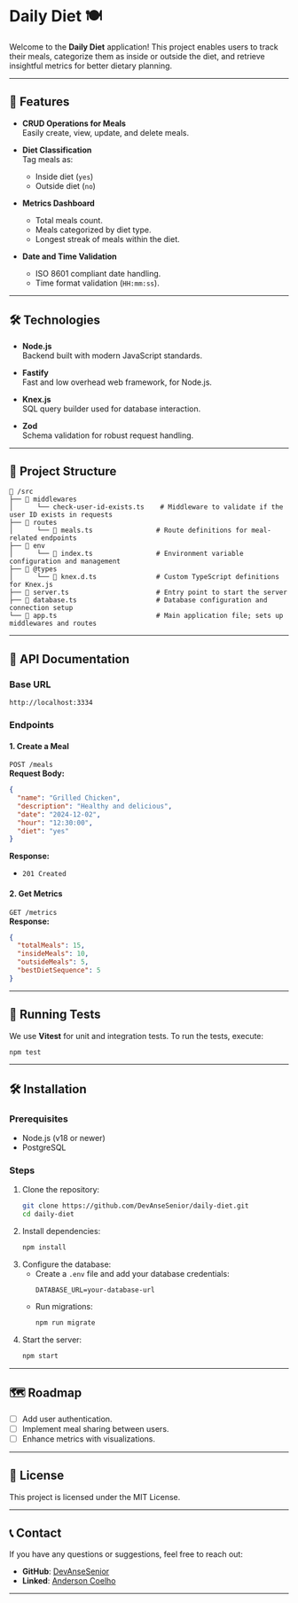 
# Daily Diet 🍽️

Welcome to the **Daily Diet** application! This project enables users to track their meals, categorize them as inside or outside the diet, and retrieve insightful metrics for better dietary planning.

---

## 🚀 Features

- **CRUD Operations for Meals**  
  Easily create, view, update, and delete meals.

- **Diet Classification**  
  Tag meals as:
  - Inside diet (`yes`)
  - Outside diet (`no`)

- **Metrics Dashboard**  
  - Total meals count.
  - Meals categorized by diet type.
  - Longest streak of meals within the diet.

- **Date and Time Validation**  
  - ISO 8601 compliant date handling.
  - Time format validation (`HH:mm:ss`).

---

## 🛠️ Technologies

- **Node.js**  
  Backend built with modern JavaScript standards.
  
- **Fastify**  
  Fast and low overhead web framework, for Node.js.
  
- **Knex.js**  
  SQL query builder used for database interaction.

- **Zod**  
  Schema validation for robust request handling.

---

## 📂 Project Structure

```
📂 /src
├── 📂 middlewares
│      └── check-user-id-exists.ts    # Middleware to validate if the user ID exists in requests
├── 📂 routes
│      └── 📄 meals.ts                # Route definitions for meal-related endpoints
├── 📂 env
│      └── 📄 index.ts                # Environment variable configuration and management
├── 📂 @types
│      └── 📄 knex.d.ts               # Custom TypeScript definitions for Knex.js
├── 📄 server.ts                      # Entry point to start the server
├── 📄 database.ts                    # Database configuration and connection setup
└── 📄 app.ts                         # Main application file; sets up middlewares and routes

```

---

## 📖 API Documentation

### Base URL
`http://localhost:3334`

### Endpoints

#### 1. **Create a Meal**  
`POST /meals`  
**Request Body:**
```json
{
  "name": "Grilled Chicken",
  "description": "Healthy and delicious",
  "date": "2024-12-02",
  "hour": "12:30:00",
  "diet": "yes"
}
```
**Response:**
- `201 Created`

#### 2. **Get Metrics**  
`GET /metrics`  
**Response:**
```json
{
  "totalMeals": 15,
  "insideMeals": 10,
  "outsideMeals": 5,
  "bestDietSequence": 5
}
```

---

## 🧪 Running Tests

We use **Vitest** for unit and integration tests. To run the tests, execute:
```bash
npm test
```

---

## 🛠️ Installation

### Prerequisites
- Node.js (v18 or newer)
- PostgreSQL

### Steps
1. Clone the repository:
   ```bash
   git clone https://github.com/DevAnseSenior/daily-diet.git
   cd daily-diet
   ```
2. Install dependencies:
   ```bash
   npm install
   ```
3. Configure the database:
   - Create a `.env` file and add your database credentials:
     ```
     DATABASE_URL=your-database-url
     ```
   - Run migrations:
     ```bash
     npm run migrate
     ```
4. Start the server:
   ```bash
   npm start
   ```

---

## 🗺️ Roadmap

- [ ] Add user authentication.
- [ ] Implement meal sharing between users.
- [ ] Enhance metrics with visualizations.

---

## 📄 License

This project is licensed under the MIT License.

---

## 📞 Contact

If you have any questions or suggestions, feel free to reach out:

- **GitHub**: [DevAnseSenior](https://github.com/DevAnseSenior)
- **Linked**: [Anderson Coelho](https://www.linkedin.com/in/devanse)

---
